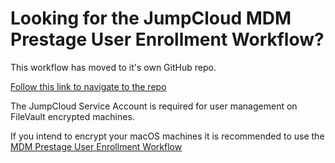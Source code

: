 # Looking for the JumpCloud MDM Prestage User Enrollment Workflow?

This workflow has moved to it's own GitHub repo.

[Follow this link to navigate to the repo](https://github.com/TheJumpCloud/MDM-Prestage-User-Enrollment/wiki)

The JumpCloud Service Account is required for user management on FileVault encrypted machines.

If you intend to encrypt your macOS machines it is recommended to use the [MDM Prestage User Enrollment Workflow](https://github.com/TheJumpCloud/MDM-Prestage-User-Enrollment/wiki)
